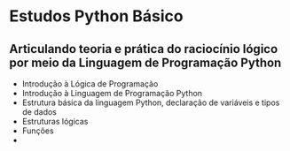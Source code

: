 ﻿# Estudos Python Básico

## Articulando teoria e prática do raciocínio lógico por meio da Linguagem de Programação Python
 
 - Introdução à Lógica de Programação
 - Introdução à Linguagem de Programação Python
 - Estrutura básica da linguagem Python, declaração de variáveis e tipos de dados
 - Estruturas lógicas
 - Funções
 - 

